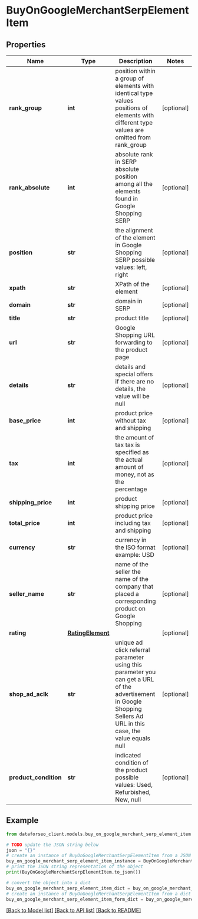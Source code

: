 # BuyOnGoogleMerchantSerpElementItem


## Properties

Name | Type | Description | Notes
------------ | ------------- | ------------- | -------------
**rank_group** | **int** | position within a group of elements with identical type values positions of elements with different type values are omitted from rank_group | [optional] 
**rank_absolute** | **int** | absolute rank in SERP absolute position among all the elements found in Google Shopping SERP | [optional] 
**position** | **str** | the alignment of the element in Google Shopping SERP possible values: left, right | [optional] 
**xpath** | **str** | XPath of the element | [optional] 
**domain** | **str** | domain in SERP | [optional] 
**title** | **str** | product title | [optional] 
**url** | **str** | Google Shopping URL forwarding to the product page | [optional] 
**details** | **str** | details and special offers if there are no details, the value will be null | [optional] 
**base_price** | **int** | product price without tax and shipping | [optional] 
**tax** | **int** | the amount of tax tax is specified as the actual amount of money, not as the percentage | [optional] 
**shipping_price** | **int** | product shipping price | [optional] 
**total_price** | **int** | product price including tax and shipping | [optional] 
**currency** | **str** | currency in the ISO format example: USD | [optional] 
**seller_name** | **str** | name of the seller the name of the company that placed a corresponding product on Google Shopping | [optional] 
**rating** | [**RatingElement**](RatingElement.md) |  | [optional] 
**shop_ad_aclk** | **str** | unique ad click referral parameter using this parameter you can get a URL of the advertisement in Google Shopping Sellers Ad URL in this case, the value equals null | [optional] 
**product_condition** | **str** | indicated condition of the product possible values: Used, Refurbished, New, null | [optional] 

## Example

```python
from dataforseo_client.models.buy_on_google_merchant_serp_element_item import BuyOnGoogleMerchantSerpElementItem

# TODO update the JSON string below
json = "{}"
# create an instance of BuyOnGoogleMerchantSerpElementItem from a JSON string
buy_on_google_merchant_serp_element_item_instance = BuyOnGoogleMerchantSerpElementItem.from_json(json)
# print the JSON string representation of the object
print(BuyOnGoogleMerchantSerpElementItem.to_json())

# convert the object into a dict
buy_on_google_merchant_serp_element_item_dict = buy_on_google_merchant_serp_element_item_instance.to_dict()
# create an instance of BuyOnGoogleMerchantSerpElementItem from a dict
buy_on_google_merchant_serp_element_item_form_dict = buy_on_google_merchant_serp_element_item.from_dict(buy_on_google_merchant_serp_element_item_dict)
```
[[Back to Model list]](../README.md#documentation-for-models) [[Back to API list]](../README.md#documentation-for-api-endpoints) [[Back to README]](../README.md)


